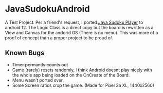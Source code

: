 # JavaSudokuAndroid

A Test Project. Per a friend's request, I ported [Java Sudoku Player](!https://github.com/Andrew-McCall/JavaSudoku) to android 12.
The Logic Class is a direct copy but the board is rewritten as a View and Canvas for the andorid OS (There is no menu). This was more of a proof of concept than a proper project to be proud of.

## Known Bugs
- ~~Timer permantly counts out~~
- Game (rarely) resets randomly, I think Android doesnt play nicely with the whole app being loaded on the OnCreate of the Board.
- Menu wasn't ported over.
- Some Screen ratios crop the game. (Made for Pixel 3a XL, 1440x2560)
